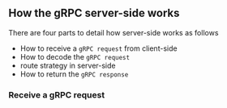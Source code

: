 ## How the gRPC server-side works

There are four parts to detail how server-side works as follows

+ How to receive a `gRPC request` from client-side
+ How to decode the `gRPC request`
+ route strategy in server-side
+ How to return the `gRPC response`

### Receive a gRPC request


